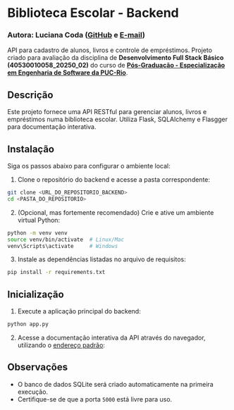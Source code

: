 # Biblioteca Escolar - Backend

### Autora: Luciana Coda ([GitHub](https://github.com/lucianacoda) e [E-mail](mailto:lcsg23@hotmail.com))

API para cadastro de alunos, livros e controle de empréstimos.
Projeto criado para avaliação da disciplina de **Desenvolvimento Full Stack Básico (40530010058_20250_02)** do curso de **[Pós-Graduação - Especialização em Engenharia de Software da PUC-Rio](https://especializacao.ccec.puc-rio.br/especializacao/engenharia-de-software)**.

## Descrição

Este projeto fornece uma API RESTful para gerenciar alunos, livros e empréstimos numa biblioteca escolar. Utiliza Flask, SQLAlchemy e Flasgger para documentação interativa.

## Instalação

Siga os passos abaixo para configurar o ambiente local:

1. Clone o repositório do backend e acesse a pasta correspondente:

```bash
git clone <URL_DO_REPOSITORIO_BACKEND>
cd <PASTA_DO_REPOSITORIO>
```

2. (Opcional, mas fortemente recomendado) Crie e ative um ambiente virtual Python:

```bash
python -m venv venv
source venv/bin/activate  # Linux/Mac
venv\Scripts\activate     # Windows
```

3. Instale as dependências listadas no arquivo de requisitos:

```bash
pip install -r requirements.txt
```

## Inicialização

1. Execute a aplicação principal do backend:
```bash
python app.py
```

2. Acesse a documentação interativa da API através do navegador, utilizando o [endereço padrão](http://127.0.0.1:5000/apidocs):

## Observações

- O banco de dados SQLite será criado automaticamente na primeira execução.
- Certifique-se de que a porta ```5000``` está livre para uso.